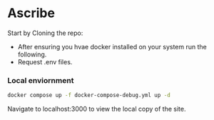 # Ascribe

Start by Cloning the repo:

- After ensuring you hvae docker installed on your system run the following.
- Request .env files.

### Local enviornment

```bash
docker compose up -f docker-compose-debug.yml up -d
```

Navigate to localhost:3000 to view the local copy of the site.

